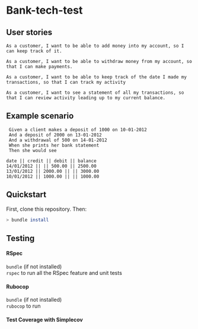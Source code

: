 # Bank-tech-test

## User stories
```
As a customer, I want to be able to add money into my account, so I can keep track of it.
```
```
As a customer, I want to be able to withdraw money from my account, so that I can make payments.
```
```
As a customer, I want to be able to keep track of the date I made my transactions, so that I can track my activity
```
```
As a customer, I want to see a statement of all my transactions, so that I can review activity leading up to my current balance. 
```

## Example scenario
```
 Given a client makes a deposit of 1000 on 10-01-2012
 And a deposit of 2000 on 13-01-2012
 And a withdrawal of 500 on 14-01-2012
 When she prints her bank statement
 Then she would see
 ```

``` Expected return
date || credit || debit || balance
14/01/2012 || || 500.00 || 2500.00
13/01/2012 || 2000.00 || || 3000.00
10/01/2012 || 1000.00 || || 1000.00
```

## Quickstart

First, clone this repository. Then:

```bash
> bundle install
```
## Testing

#### RSpec

`bundle` (if not installed)   
`rspec` to run all the RSpec feature and unit tests

#### Rubocop

`bundle` (if not installed)    
`rubocop` to run

#### Test Coverage with Simplecov